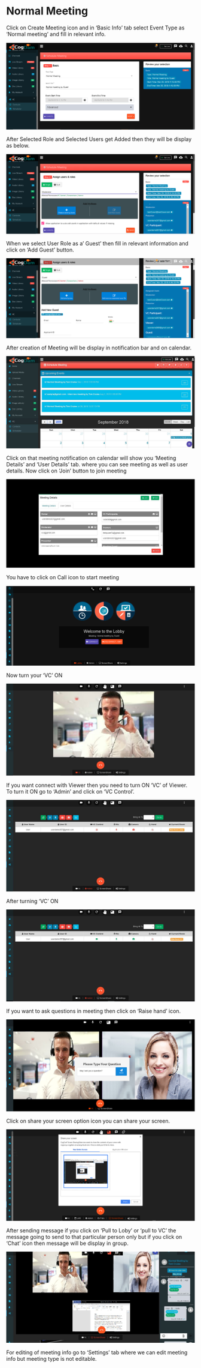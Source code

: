 # Normal Meeting

Click on Create Meeting icon and in ‘Basic Info’ tab select Event Type as ‘Normal meeting’ and fill in relevant info.

![](../../.gitbook/assets/11.png)

After Selected Role and Selected Users get Added then they will be display as below.

![](../../.gitbook/assets/12.png)

When we select User Role as a’ Guest’ then fill in relevant information and click on ‘Add Guest’ button.

![](../../.gitbook/assets/13.png)

After creation of Meeting will be display in notification bar and on calendar.

![](../../.gitbook/assets/14.png)

Click on that meeting notification on calendar will show you ‘Meeting Details’ and ‘User Details’ tab. where you can see meeting as well as user details. Now click on ‘Join’ button to join meeting

![](../../.gitbook/assets/image%20%2881%29.png)

You have to click on Call icon to start meeting

![](../../.gitbook/assets/image%20%2897%29.png)

Now turn your ‘VC’ ON

![](../../.gitbook/assets/image%20%2867%29.png)

If you want connect with Viewer then you need to turn ON ‘VC’ of Viewer. To turn it ON go to ‘Admin’ and click on ‘VC Control’.

![](../../.gitbook/assets/image%20%28128%29.png)

After turning ‘VC’ ON

![](../../.gitbook/assets/image%20%2869%29.png)

If you want to ask questions in meeting then click on ‘Raise hand’ icon.

![](../../.gitbook/assets/image%20%28141%29.png)

Click on share your screen option icon you can share your screen.

![](../../.gitbook/assets/popup_ss.png)

After sending message if you click on ‘Pull to Loby’ or ‘pull to VC’ the message going to send to that particular person only but if you click on ‘Chat’ icon then message will be display in group.

![Image shown with screen-share and chat](../../.gitbook/assets/image%20%28112%29.png)

For editing of meeting info go to ‘Settings’ tab where we can edit meeting info but meeting type is not editable.


